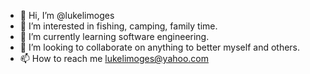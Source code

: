 - 👋 Hi, I’m @lukelimoges
- 👀 I’m interested in fishing, camping, family time.
- 🌱 I’m currently learning software engineering.
- 💞️ I’m looking to collaborate on anything to better myself and others.
- 📫 How to reach me lukelimoges@yahoo.com

<!---
lukelimoges/lukelimoges is a ✨ special ✨ repository because its `README.md` (this file) appears on your GitHub profile.
You can click the Preview link to take a look at your changes.
--->
